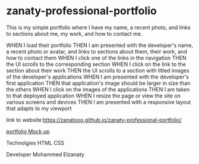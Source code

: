 # zanaty-professional-portfolio


This is my simple portfolio where I have my name, a recent photo, and links to sections about me, my work, and how to contact me.

WHEN I load their portfolio
THEN I am presented with the developer's name, a recent photo or avatar, and links to sections about them, their work, and how to contact them
WHEN I click one of the links in the navigation
THEN the UI scrolls to the corresponding section
WHEN I click on the link to the section about their work
THEN the UI scrolls to a section with titled images of the developer's applications
WHEN I am presented with the developer's first application
THEN that application's image should be larger in size than the others
WHEN I click on the images of the applications
THEN I am taken to that deployed application
WHEN I resize the page or view the site on various screens and devices
THEN I am presented with a responsive layout that adapts to my viewport

link to website:https://zanatooo.github.io/zanaty-professional-portfolio/

[portfolio Mock up](./assets/images/portfolio.png)


Technolgies
HTML
CSS

Developer
Mohammed Elzanaty